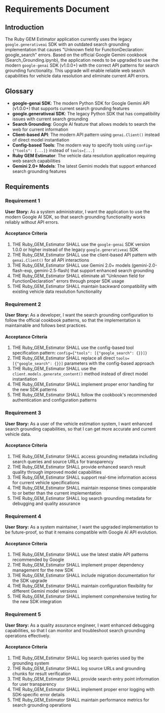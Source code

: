 # Requirements Document

## Introduction

The Ruby GEM Estimator application currently uses the legacy `google.generativeai` SDK with an outdated search grounding implementation that causes "Unknown field for FunctionDeclaration: google_search" errors. Based on the official Google Gemini cookbook (Search_Grounding.ipynb), the application needs to be upgraded to use the modern `google-genai` SDK (v1.0.0+) with the correct API patterns for search grounding functionality. This upgrade will enable reliable web search capabilities for vehicle data resolution and eliminate current API errors.

## Glossary

- **google-genai SDK**: The modern Python SDK for Google Gemini API (v1.0.0+) that supports current search grounding features
- **google.generativeai SDK**: The legacy Python SDK that has compatibility issues with current search grounding
- **Search Grounding**: Google AI feature that allows models to search the web for current information
- **Client-based API**: The modern API pattern using `genai.Client()` instead of direct model instantiation
- **Config-based Tools**: The modern way to specify tools using `config={"tools": [...]}` instead of `tools=[...]`
- **Ruby GEM Estimator**: The vehicle data resolution application requiring web search capabilities
- **Gemini 2.0+ Models**: The latest Gemini models that support enhanced search grounding features

## Requirements

### Requirement 1

**User Story:** As a system administrator, I want the application to use the modern Google AI SDK, so that search grounding functionality works reliably without API errors.

#### Acceptance Criteria

1. THE Ruby_GEM_Estimator SHALL use the `google-genai` SDK version 1.0.0 or higher instead of the legacy `google.generativeai` SDK
2. THE Ruby_GEM_Estimator SHALL use the client-based API pattern with `genai.Client()` for all API interactions
3. THE Ruby_GEM_Estimator SHALL use Gemini 2.0+ models (gemini-2.0-flash-exp, gemini-2.5-flash) that support enhanced search grounding
4. THE Ruby_GEM_Estimator SHALL eliminate all "Unknown field for FunctionDeclaration" errors through proper SDK usage
5. THE Ruby_GEM_Estimator SHALL maintain backward compatibility with existing vehicle data resolution functionality

### Requirement 2

**User Story:** As a developer, I want the search grounding configuration to follow the official cookbook patterns, so that the implementation is maintainable and follows best practices.

#### Acceptance Criteria

1. THE Ruby_GEM_Estimator SHALL use the config-based tool specification pattern: `config={"tools": [{"google_search": {}}]}`
2. THE Ruby_GEM_Estimator SHALL replace all direct `tools=[{"google_search": {}}]` parameters with the config-based approach
3. THE Ruby_GEM_Estimator SHALL use the `client.models.generate_content()` method instead of direct model instantiation
4. THE Ruby_GEM_Estimator SHALL implement proper error handling for the new SDK patterns
5. THE Ruby_GEM_Estimator SHALL follow the cookbook's recommended authentication and configuration patterns

### Requirement 3

**User Story:** As a user of the vehicle estimation system, I want enhanced search grounding capabilities, so that I can get more accurate and current vehicle data.

#### Acceptance Criteria

1. THE Ruby_GEM_Estimator SHALL access grounding metadata including search queries and source URLs for transparency
2. THE Ruby_GEM_Estimator SHALL provide enhanced search result quality through improved model capabilities
3. THE Ruby_GEM_Estimator SHALL support real-time information access for current vehicle specifications
4. THE Ruby_GEM_Estimator SHALL maintain response times comparable to or better than the current implementation
5. THE Ruby_GEM_Estimator SHALL log search grounding metadata for debugging and quality assurance

### Requirement 4

**User Story:** As a system maintainer, I want the upgraded implementation to be future-proof, so that it remains compatible with Google AI API evolution.

#### Acceptance Criteria

1. THE Ruby_GEM_Estimator SHALL use the latest stable API patterns recommended by Google
2. THE Ruby_GEM_Estimator SHALL implement proper dependency management for the new SDK
3. THE Ruby_GEM_Estimator SHALL include migration documentation for the SDK upgrade
4. THE Ruby_GEM_Estimator SHALL maintain configuration flexibility for different Gemini model versions
5. THE Ruby_GEM_Estimator SHALL implement comprehensive testing for the new SDK integration

### Requirement 5

**User Story:** As a quality assurance engineer, I want enhanced debugging capabilities, so that I can monitor and troubleshoot search grounding operations effectively.

#### Acceptance Criteria

1. THE Ruby_GEM_Estimator SHALL log search queries used by the grounding system
2. THE Ruby_GEM_Estimator SHALL log source URLs and grounding chunks for result verification
3. THE Ruby_GEM_Estimator SHALL provide search entry point information for user transparency
4. THE Ruby_GEM_Estimator SHALL implement proper error logging with SDK-specific error details
5. THE Ruby_GEM_Estimator SHALL maintain performance metrics for search grounding operations